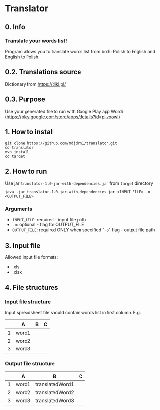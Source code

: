 # Translator
## 0. Info
### Translate your words list!
Program allows you to translate words list from both: Polish to English and English to Polish.

## 0.2. Translations source
Dictionary from https://diki.pl/

## 0.3. Purpose
Use your generated file to run with Google Play app Wordi (https://play.google.com/store/apps/details?id=pl.voowl)

## 1. How to install
```
git clone https://github.com/mdjdrn1/translator.git
cd translator
mvn install
cd target
```

## 2. How to run
Use jar ```translator-1.0-jar-with-dependencies.jar``` from ```target``` directory
```
java -jar translator-1.0-jar-with-dependencies.jar <INPUT_FILE> -o <OUTPUT_FILE>
```
### Arguments
+ ```INPUT_FILE```: required - input file path
+ ```-o```: optional - flag for OUTPUT_FILE
+ ```OUTPUT_FILE```: required ONLY when specified "-o" flag - output file path

## 3. Input file
Allowed input file formats:
+ .xls
+ .xlsx

## 4. File structures
### Input file structure
Input spreadsheet file should contain words list in first column.
E.g.

|         | A        | B           | C  |
| -------------: |:-------------:| :-----:|:-----:|
| 1|	word1	|	|	|
| 2|	word2	|	|	|
| 3|	word3	|	|	|


### Output file structure
|         | A        | B           | C  |
| -------------: |:-------------:| :-----:|:-----:|
| 1|	word1	|	translatedWord1	|	|
| 2|	word2	|	translatedWord2	|	|
| 3|	word3	|	translatedWord3 |	|

